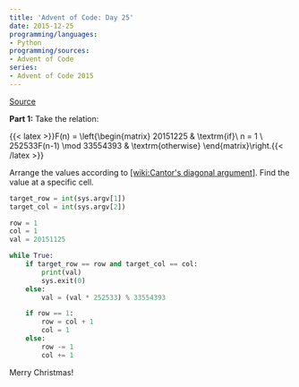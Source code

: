 ```yaml
---
title: 'Advent of Code: Day 25'
date: 2015-12-25
programming/languages:
- Python
programming/sources:
- Advent of Code
series:
- Advent of Code 2015
---
```

<a href="http://adventofcode.com/2015/day/25">Source</a>

**Part 1:** Take the relation:

{{< latex >}}F(n) = \left\{\begin{matrix}
20151225 & \textrm{if}\ n = 1 \\
252533F(n-1) \mod 33554393 & \textrm{otherwise}
\end{matrix}\right.{{< /latex >}}

Arrange the values according to [[wiki:Cantor's diagonal argument]](). Find the value at a specific cell.

<!--more-->

```python
target_row = int(sys.argv[1])
target_col = int(sys.argv[2])

row = 1
col = 1
val = 20151125

while True:
    if target_row == row and target_col == col:
        print(val)
        sys.exit(0)
    else:
        val = (val * 252533) % 33554393

    if row == 1:
        row = col + 1
        col = 1
    else:
        row -= 1
        col += 1
```

Merry Christmas!
